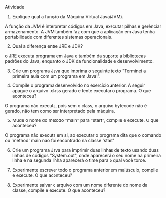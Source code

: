 
Atividade 


1. Explique qual a função da Máquina Virtual Java(JVM).


A função da JVM é interpretar códigos em Java, executar pilhas e gerênciar armazenamento. A JVM também faz com que a aplicação em Java tenha portabilidade com diferentes sistemas operacionais. 


2. Qual a diferença entre JRE e JDK?


o JRE executa programa em Java e também da suporte a bibliotecas padrões do Java, enquanto o JDK da funcionalidade e desenvolvimento. 


3. Crie um programa Java que imprima o seguinte texto "Terminei a primeira aula com um programa em Java!". 

4. Compile o programa desenvolvido no exercício anterior. A seguir apague o arquivo .class gerado e tente executar o programa. O que aconteceu? 


O programa não executa, pois sem o class, o arquivo bytecode não é gerado, não tem como ser interpretado pela máquina.


5. Mude o nome do método "main" para "start", compile e execute. O que aconteceu?


O programa não executa em si, ao executar o programa dita que o comando ou 'method' main nao foi encontrado na classe 'start' 

6. Crie um programa Java para imprimir duas linhas de texto usando duas linhas de códigos "System.out", onde aparecerá o seu nome na primeira linha e na segunda linha aparecerá o time para o qual você torce.

7. Experimente escrever todo o programa anterior em maiúsculo, compile e execute. O que aconteceu?

8. Experimente salvar o arquivo com um nome diferente do nome da classe, compile e execute. O que aconteceu? 
